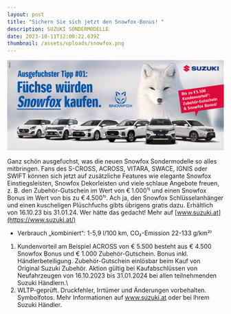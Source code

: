 ```yaml
---
layout: post
title: "Sichern Sie sich jetzt den Snowfox-Bonus! "
description: SUZUKI SONDERMODELLE
date: 2023-10-11T12:00:22.639Z
thumbnail: /assets/uploads/snowfox.png
---
```

![](/assets/uploads/head-news-snowfox-10-2023.jpg)

Ganz schön ausgefuchst, was die neuen Snowfox Sondermodelle so alles mitbringen. Fans des S-CROSS, ACROSS, VITARA, SWACE, IGNIS oder SWIFT können sich jetzt auf zusätzliche Features wie elegante Snowfox Einstiegsleisten, Snowfox Dekorleisten und viele schlaue Angebote freuen, z. B. den Zubehör-Gutschein im Wert von € 1.000¹⁾ und einen Snowfox Bonus im Wert von bis zu € 4.500¹⁾. Ach ja, den Snowfox Schlüsselanhänger und einen kuscheligen Plüschfuchs gibts übrigens gratis dazu. Erhältlich von 16.10.23 bis 31.01.24. Wer hätte das gedacht! Mehr auf [www.suzuki.at](https://www.suzuki.at/)

* Verbrauch „kombiniert“: 1-5,9 l/100 km, CO₂-Emission 22-133 g/km²⁾

1. Kundenvorteil am Beispiel ACROSS von € 5.500 besteht aus € 4.500 Snowfox Bonus und € 1.000 Zubehör-Gutschein. Bonus inkl. Händlerbeteiligung. Zubehör-Gutschein einlösbar beim Kauf von Original Suzuki Zubehör. Aktion gültig bei Kaufabschlüssen von Neufahrzeugen von 16.10.2023 bis 31.01.2024 bei allen teilnehmenden Suzuki Händlern.\
2. WLTP-geprüft. Druckfehler, Irrtümer und Änderungen vorbehalten. Symbolfotos. Mehr Informationen auf www.suzuki.at oder bei Ihrem Suzuki Händler.